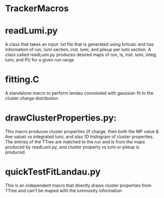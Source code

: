 # TrackerMacros

# readLumi.py
A class that takes an input .txt file that is generated using brilcalc and has information of run, lumi section, inst. lumi, and pileup per lumi section. A class called readLumi.py produces desired maps of run, ls, inst. lumi, integ. lumi, and PU for a given run range

# fitting.C
A standalone macro to perform landau convoluted with gaussian fit to the cluster charge distribution

# drawClusterProperties.py:
This macro produces cluster properties (if charge, then both the MP value & Ave value) vs integrated lumi, and also 1D histogram of cluster properties. The entries of the TTree are matched to the run and ls from the maps produced by readLumi.py, and cluster property vs lumi or pileup is produced.  

# quickTestFitLandau.py
This is an independent macro that directly draws cluster properties from TTree and can't be maped with the luminosity information 
